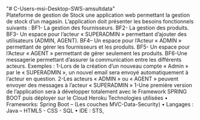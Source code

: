 "# C-Users-msi-Desktop-SWS-amsultdata"  
Plateforme de gestion de Stock
une application web permettant la gestion de stock d’un magasin. L’application doit présenter les besoins fonctionnels suivants :
BF1- La gestion des fournisseurs.
BF2- La gestion des produits.
BF3- Un espace pour l’acteur « SUPERADMIN » permettant d’ajouter des utilisateurs (ADMIN, AGENT).
BF4– Un espace pour l’Acteur « ADMIN » permettant de gérer les fournisseurs et les produits.
BF5- Un espace pour l’Acteur « AGENT » permettant de gérer seulement les produits.
BF6-Une messagerie permettant d’assurer la communication entre les différents acteurs.
Exemples :
1-Lors de la création d’un nouveau compte « Admin » par le « SUPERADMIN », un nouvel email sera envoyé automatiquement à l’acteur en question.
2-Les acteurs « ADMIN » ou « AGENT » peuvent envoyer des messages à l’acteur « SUPERADMIN »
1-Une première version de l’application sera à développer totalement avec le Framework SPRING BOOT puis déployer sur le Cloud Heroku
Technologies utilisées
• Frameworks: Spring Boot – (Les couches MVC-Data-Security)
• Langages : Java – HTML5 - CSS - SQL
• IDE : STS,
